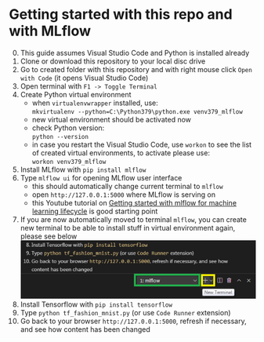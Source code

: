 # Getting started with this repo and with MLflow
0. This guide assumes Visual Studio Code and Python is installed already
1. Clone or download this repository to your local disc drive
2. Go to created folder with this repository and with right mouse click `Open with Code` (it opens Visual Studio Code)
3. Open terminal with `F1 -> Toggle Terminal`
4. Create Python virtual environment
    * when `virtualenvwrapper` installed, use:<br>
    `mkvirtualenv --python=C:\Python379\python.exe venv379_mlflow`
    * new virtual environment should be activated now
    * check Python version:<br>
    `python --version`
    * in case you restart the Visual Studio Code, use `workon` to see the list of created virtual environments, to activate please use:<br> `workon venv379_mlflow`
5. Install MLflow with `pip install mlflow`
6. Type `mlflow ui` for opening MLflow user interface
    * this should automatically change current terminal to `mlflow`
    * open `http://127.0.0.1:5000` where MLflow is serving on
    * this Youtube tutorial on [Getting started with mlflow for machine learning lifecycle](https://www.youtube.com/watch?v=w18a5kMV-co) is good starting point
7.  If you are now automatically moved to terminal `mlflow`, you can create new terminal to be able to install stuff in virtual environment again, please see below
![mlflow_terminal](/images/mlflow_terminal.png)
8. Install Tensorflow with `pip install tensorflow`
9. Type `python tf_fashion_mnist.py` (or use `Code Runner` extension)
10. Go back to your browser `http://127.0.0.1:5000`, refresh if necessary, and see how content has been changed